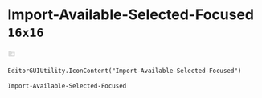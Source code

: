 # Import-Available-Selected-Focused `16x16`
<img src="/img/Import-Available-Selected-Focused.png" width=16 height=16>

``` CSharp
EditorGUIUtility.IconContent("Import-Available-Selected-Focused")
```
```
Import-Available-Selected-Focused
```

